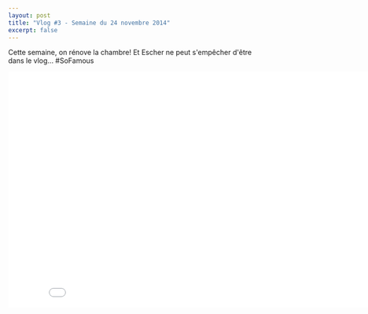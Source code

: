 ```yaml
---
layout: post
title: "Vlog #3 - Semaine du 24 novembre 2014"
excerpt: false
---
```


Cette semaine, on rénove la chambre! Et Escher ne peut s'empêcher d'être dans le vlog... #SoFamous

<iframe width="853" height="480" src="//www.youtube.com/embed/zQQTwh9dO0A" frameborder="0" allowfullscreen></iframe>
